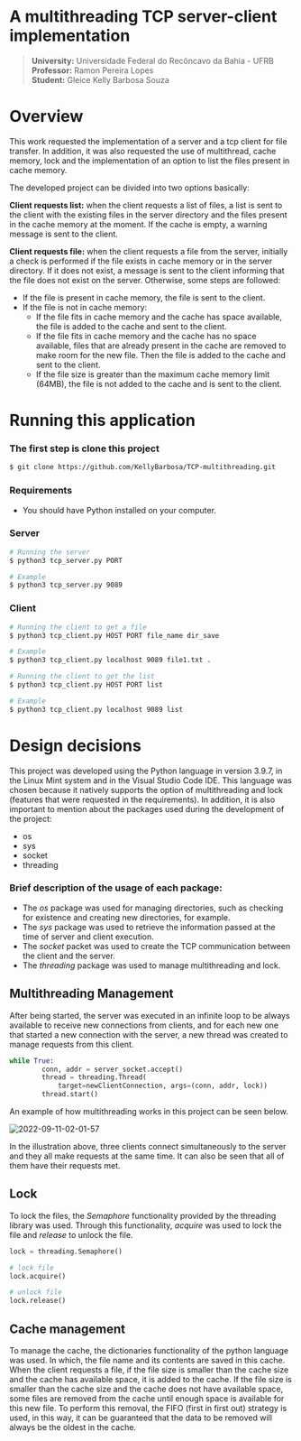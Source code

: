# A multithreading TCP server-client implementation

> **University:** Universidade Federal do Recôncavo da Bahia - UFRB <br/>
> **Professor:** Ramon Pereira Lopes <br/>
> **Student:** Gleice Kelly Barbosa Souza 

# Overview

This work requested the implementation of a server and a tcp client for file transfer. In addition, it was also requested the use of multithread, cache memory, lock and the implementation of an option to list the files present in cache memory.

The developed project can be divided into two options basically:

**Client requests list:** when the client requests a list of files, a list is sent to the client with the existing files in the server directory and the files present in the cache memory at the moment. If the cache is empty, a warning message is sent to the client.

**Client requests file:** when the client requests a file from the server, initially a check is performed if the file exists in cache memory or in the server directory. If it does not exist, a message is sent to the client informing that the file does not exist on the server. Otherwise, some steps are followed:
- If the file is present in cache memory, the file is sent to the client.
- If the file is not in cache memory:
  - If the file fits in cache memory and the cache has space available, the file is added to the cache and sent to the client.
  - If the file fits in cache memory and the cache has no space available, files that are already present in the cache are removed to make room for the new file. Then the file is added to the cache and sent to the client.
  - If the file size is greater than the maximum cache memory limit (64MB), the file is not added to the cache and is sent to the client.


# Running this application

### The first step is clone this project

```sh
$ git clone https://github.com/KellyBarbosa/TCP-multithreading.git
```

### Requirements
- You should have Python installed on your computer.

### Server

```sh
# Running the server
$ python3 tcp_server.py PORT

# Example
$ python3 tcp_server.py 9089
```

### Client

```sh
# Running the client to get a file
$ python3 tcp_client.py HOST PORT file_name dir_save

# Example
$ python3 tcp_client.py localhost 9089 file1.txt .

# Running the client to get the list
$ python3 tcp_client.py HOST PORT list

# Example
$ python3 tcp_client.py localhost 9089 list
```

# Design decisions

This project was developed using the Python language in version 3.9.7, in the Linux Mint system and in the Visual Studio Code IDE. This language was chosen because it natively supports the option of multithreading and lock (features that were requested in the requirements). In addition, it is also important to mention about the packages used during the development of the project:

- os
- sys
- socket
- threading

### Brief description of the usage of each package:

- The *os* package was used for managing directories, such as checking for existence and creating new directories, for example.
- The *sys* package was used to retrieve the information passed at the time of server and client execution.
- The *socket* packet was used to create the TCP communication between the client and the server.
- The *threading* package was used to manage multithreading and lock.

## Multithreading Management

After being started, the server was executed in an infinite loop to be always available to receive new connections from clients, and for each new one that started a new connection with the server, a new thread was created to manage requests from this client.

``` python
while True:
        conn, addr = server_socket.accept()
        thread = threading.Thread(
            target=newClientConnection, args=(conn, addr, lock))
        thread.start()
```
An example of how multithreading works in this project can be seen below.

![2022-09-11-02-01-57](https://user-images.githubusercontent.com/40704890/189517151-1fa75ecc-02cf-43cf-b7c3-f66378a6ba68.gif)

In the illustration above, three clients connect simultaneously to the server and they all make requests at the same time. It can also be seen that all of them have their requests met.

## Lock

To lock the files, the *Semaphore* functionality provided by the threading library was used. Through this functionality, *acquire* was used to lock the file and *release* to unlock the file.

```python
lock = threading.Semaphore()

# lock file
lock.acquire()

# unlock file
lock.release()
```

## Cache management

To manage the cache, the dictionaries functionality of the python language was used. In which, the file name and its contents are saved in this cache. When the client requests a file, if the file size is smaller than the cache size and the cache has available space, it is added to the cache. If the file size is smaller than the cache size and the cache does not have available space, some files are removed from the cache until enough space is available for this new file. To perform this removal, the FIFO (first in first out) strategy is used, in this way, it can be guaranteed that the data to be removed will always be the oldest in the cache.
